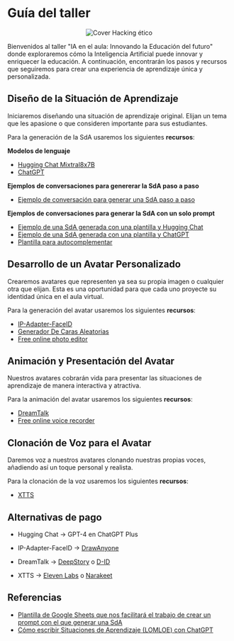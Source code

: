 # Guía del taller

<p align="center">
  <img src="assets/IA en el aula: Innovando la Educación del futuro.png" alt="Cover Hacking ético">
</p>

Bienvenidos al taller "IA en el aula: Innovando la Educación del futuro" donde exploraremos cómo la Inteligencia Artificial puede innovar y enriquecer la educación. A continuación, encontrarán los pasos y recursos que seguiremos para crear una experiencia de aprendizaje única y personalizada.


## Diseño de la Situación de Aprendizaje
Iniciaremos diseñando una situación de aprendizaje original. Elijan un tema que les apasione o que   consideren importante para sus estudiantes.

Para la generación de la SdA usaremos los siguientes **recursos**:

**Modelos de lenguaje**
- [Hugging Chat Mixtral8x7B](https://huggingface.co/chat/)
- [ChatGPT](https://chat.openai.com/)

**Ejemplos de conversaciones para genererar la SdA paso a paso**
- [Ejemplo de conversación para generar una SdA paso a paso](https://github.com/0xmrivas/Taller-IECA24-IA-en-el-aula/plantilla.md)


**Ejemplos de conversaciones para generar la SdA con un solo prompt**
- [Ejemplo de una SdA generada con una plantilla y Hugging Chat](https://hf.co/chat/r/Y4vpW2k)
- [Ejemplo de una SdA generada con una plantilla y ChatGPT](https://chat.openai.com/share/202a25ec-0483-40d0-945c-cfb3145e87f0)
- [Plantilla para autocomplementar](https://github.com/0xmrivas/Taller-IECA24-IA-en-el-aula)

## Desarrollo de un Avatar Personalizado
Crearemos avatares que representen ya sea su propia imagen o cualquier otra que elijan. Esta es una oportunidad para que cada uno proyecte su identidad única en el aula virtual.

Para la generación del avatar usaremos los siguientes **recursos**:

- [IP-Adapter-FaceID](https://huggingface.co/spaces/multimodalart/Ip-Adapter-FaceID)
- [Generador De Caras Aleatorias](https://www.thispersondoesnotexist.com/)
- [Free online photo editor](https://www.fotor.com/photo-editor-app/editor/basic)

## Animación y Presentación del Avatar
Nuestros avatares cobrarán vida para presentar las situaciones de aprendizaje de manera interactiva y atractiva.

Para la animación del avatar usaremos los siguientes **recursos**:
- [DreamTalk](https://huggingface.co/spaces/fffiloni/dreamtalk)
- [Free online voice recorder]()

## Clonación de Voz para el Avatar
Daremos voz a nuestros avatares clonando nuestras propias voces, añadiendo así un toque personal y realista.


Para la clonación de la voz usaremos los siguientes **recursos**:

- [XTTS](https://huggingface.co/spaces/coqui/xtts)

<!-- ### Modelos Open Source

- Hugging Chat Mixtral8x7B: https://huggingface.co/chat/

- IP-Adapter-FaceID: https://huggingface.co/spaces/multimodalart/Ip-Adapter-FaceID

- DreamTalk: https://huggingface.co/spaces/fffiloni/dreamtalk

- XTTS: https://huggingface.co/spaces/coqui/xtts -->


## Alternativas de pago

-  Hugging Chat -> GPT-4 en ChatGPT Plus

- IP-Adapter-FaceID -> [DrawAnyone](https://drawanyone.ai) 

- DreamTalk -> [DeepStory](https://www.myheritage.es/deepstory)  o [D-ID](https://www.d-id.com)

- XTTS -> [Eleven Labs](https://elevenlabs.io) o [Narakeet](https://www.narakeet.com)


## Referencias

- [Plantilla de Google Sheets que nos facilitará el trabajo de crear un prompt con el que generar una SdA](https://docs.google.com/spreadsheets/d/1_ttpc1s6Ve528kqo1elvbOQxYj_fx_bIOu7rxfsmNVI/edit?usp=sharing)
- [Cómo escribir Situaciones de Aprendizaje (LOMLOE) con ChatGPT](https://profesorproductivo.com/como-escribir-situaciones-de-aprendizaje-con-chatgpt/)
